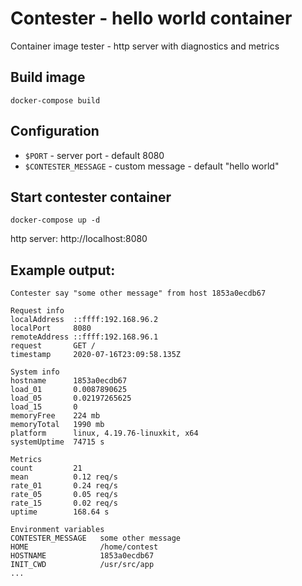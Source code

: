 # Contester - hello world container

Container image tester - http server with diagnostics and metrics

## Build image

`docker-compose build`

## Configuration

* `$PORT` - server port - default 8080
* `$CONTESTER_MESSAGE` - custom message - default "hello world"

## Start contester container

`docker-compose up -d`

http server: http://localhost:8080



## Example output:
```
Contester say "some other message" from host 1853a0ecdb67

Request info
localAddress  ::ffff:192.168.96.2
localPort     8080
remoteAddress ::ffff:192.168.96.1
request       GET /
timestamp     2020-07-16T23:09:58.135Z

System info
hostname      1853a0ecdb67
load_01       0.0087890625
load_05       0.02197265625
load_15       0
memoryFree    224 mb
memoryTotal   1990 mb
platform      linux, 4.19.76-linuxkit, x64
systemUptime  74715 s

Metrics
count         21
mean          0.12 req/s
rate_01       0.24 req/s
rate_05       0.05 req/s
rate_15       0.02 req/s
uptime        168.64 s

Environment variables
CONTESTER_MESSAGE   some other message
HOME                /home/contest
HOSTNAME            1853a0ecdb67
INIT_CWD            /usr/src/app
...
```
